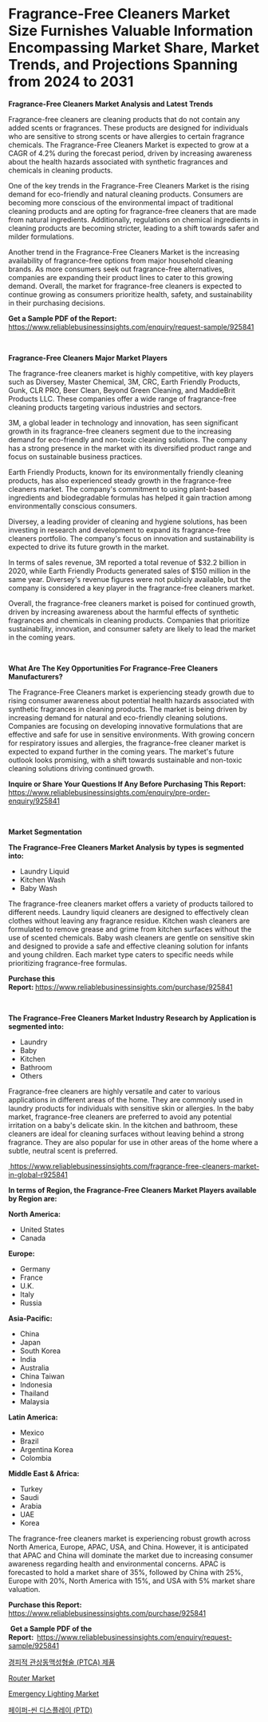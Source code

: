 <p><h1>Fragrance-Free Cleaners Market Size Furnishes Valuable Information Encompassing Market Share, Market Trends, and Projections Spanning from 2024 to 2031</h1></p><p><strong>Fragrance-Free Cleaners Market Analysis and Latest Trends</strong></p>
<p><p>Fragrance-free cleaners are cleaning products that do not contain any added scents or fragrances. These products are designed for individuals who are sensitive to strong scents or have allergies to certain fragrance chemicals. The Fragrance-Free Cleaners Market is expected to grow at a CAGR of 4.2% during the forecast period, driven by increasing awareness about the health hazards associated with synthetic fragrances and chemicals in cleaning products.</p><p>One of the key trends in the Fragrance-Free Cleaners Market is the rising demand for eco-friendly and natural cleaning products. Consumers are becoming more conscious of the environmental impact of traditional cleaning products and are opting for fragrance-free cleaners that are made from natural ingredients. Additionally, regulations on chemical ingredients in cleaning products are becoming stricter, leading to a shift towards safer and milder formulations.</p><p>Another trend in the Fragrance-Free Cleaners Market is the increasing availability of fragrance-free options from major household cleaning brands. As more consumers seek out fragrance-free alternatives, companies are expanding their product lines to cater to this growing demand. Overall, the market for fragrance-free cleaners is expected to continue growing as consumers prioritize health, safety, and sustainability in their purchasing decisions.</p></p>
<p><strong>Get a Sample PDF of the Report:&nbsp;</strong> <a href="https://www.reliablebusinessinsights.com/enquiry/request-sample/925841">https://www.reliablebusinessinsights.com/enquiry/request-sample/925841</a></p>
<p>&nbsp;</p>
<p><strong>Fragrance-Free Cleaners Major Market Players</strong></p>
<p><p>The fragrance-free cleaners market is highly competitive, with key players such as Diversey, Master Chemical, 3M, CRC, Earth Friendly Products, Gunk, CLR PRO, Beer Clean, Beyond Green Cleaning, and MaddieBrit Products LLC. These companies offer a wide range of fragrance-free cleaning products targeting various industries and sectors.</p><p>3M, a global leader in technology and innovation, has seen significant growth in its fragrance-free cleaners segment due to the increasing demand for eco-friendly and non-toxic cleaning solutions. The company has a strong presence in the market with its diversified product range and focus on sustainable business practices.</p><p>Earth Friendly Products, known for its environmentally friendly cleaning products, has also experienced steady growth in the fragrance-free cleaners market. The company's commitment to using plant-based ingredients and biodegradable formulas has helped it gain traction among environmentally conscious consumers.</p><p>Diversey, a leading provider of cleaning and hygiene solutions, has been investing in research and development to expand its fragrance-free cleaners portfolio. The company's focus on innovation and sustainability is expected to drive its future growth in the market.</p><p>In terms of sales revenue, 3M reported a total revenue of $32.2 billion in 2020, while Earth Friendly Products generated sales of $150 million in the same year. Diversey's revenue figures were not publicly available, but the company is considered a key player in the fragrance-free cleaners market.</p><p>Overall, the fragrance-free cleaners market is poised for continued growth, driven by increasing awareness about the harmful effects of synthetic fragrances and chemicals in cleaning products. Companies that prioritize sustainability, innovation, and consumer safety are likely to lead the market in the coming years.</p></p>
<p>&nbsp;</p>
<p><strong>What Are The Key Opportunities For Fragrance-Free Cleaners Manufacturers?</strong></p>
<p><p>The Fragrance-Free Cleaners market is experiencing steady growth due to rising consumer awareness about potential health hazards associated with synthetic fragrances in cleaning products. The market is being driven by increasing demand for natural and eco-friendly cleaning solutions. Companies are focusing on developing innovative formulations that are effective and safe for use in sensitive environments. With growing concern for respiratory issues and allergies, the fragrance-free cleaner market is expected to expand further in the coming years. The market's future outlook looks promising, with a shift towards sustainable and non-toxic cleaning solutions driving continued growth.</p></p>
<p><strong>Inquire or Share Your Questions If Any Before Purchasing This Report:</strong> <a href="https://www.reliablebusinessinsights.com/enquiry/pre-order-enquiry/925841">https://www.reliablebusinessinsights.com/enquiry/pre-order-enquiry/925841</a></p>
<p>&nbsp;</p>
<p><strong>Market Segmentation</strong></p>
<p><strong>The Fragrance-Free Cleaners Market Analysis by types is segmented into:</strong></p>
<p><ul><li>Laundry Liquid</li><li>Kitchen Wash</li><li>Baby Wash</li></ul></p>
<p><p>The fragrance-free cleaners market offers a variety of products tailored to different needs. Laundry liquid cleaners are designed to effectively clean clothes without leaving any fragrance residue. Kitchen wash cleaners are formulated to remove grease and grime from kitchen surfaces without the use of scented chemicals. Baby wash cleaners are gentle on sensitive skin and designed to provide a safe and effective cleaning solution for infants and young children. Each market type caters to specific needs while prioritizing fragrance-free formulas.</p></p>
<p><strong>Purchase this Report:&nbsp;</strong><a href="https://www.reliablebusinessinsights.com/purchase/925841">https://www.reliablebusinessinsights.com/purchase/925841</a></p>
<p>&nbsp;</p>
<p><strong>The Fragrance-Free Cleaners Market Industry Research by Application is segmented into:</strong></p>
<p><ul><li>Laundry</li><li>Baby</li><li>Kitchen</li><li>Bathroom</li><li>Others</li></ul></p>
<p><p>Fragrance-free cleaners are highly versatile and cater to various applications in different areas of the home. They are commonly used in laundry products for individuals with sensitive skin or allergies. In the baby market, fragrance-free cleaners are preferred to avoid any potential irritation on a baby's delicate skin. In the kitchen and bathroom, these cleaners are ideal for cleaning surfaces without leaving behind a strong fragrance. They are also popular for use in other areas of the home where a subtle, neutral scent is preferred.</p></p>
<p><a href="https://www.reliablebusinessinsights.com/fragrance-free-cleaners-market-in-global-r925841">&nbsp;https://www.reliablebusinessinsights.com/fragrance-free-cleaners-market-in-global-r925841</a></p>
<p><strong>In terms of Region, the Fragrance-Free Cleaners Market Players available by Region are:</strong></p>
<p>
    <p> <strong> North America: </strong>
        <ul>
            <li>United States</li>
            <li>Canada</li>
        </ul>
        </p> 
    <p> <strong> Europe: </strong>
        <ul>
            <li>Germany</li>
            <li>France</li>
            <li>U.K.</li>
            <li>Italy</li>
            <li>Russia</li>
        </ul>
        </p> 
    <p> <strong> Asia-Pacific: </strong>
        <ul>
            <li>China</li>
            <li>Japan</li>
            <li>South Korea</li>
            <li>India</li>
            <li>Australia</li>
            <li>China Taiwan</li>
            <li>Indonesia</li>
            <li>Thailand</li>
            <li>Malaysia</li>
        </ul>
        </p> 
    <p> <strong> Latin America: </strong>
        <ul>
            <li>Mexico</li>
            <li>Brazil</li>
            <li>Argentina Korea</li>
            <li>Colombia</li>
        </ul>
        </p> 
    <p> <strong> Middle East & Africa: </strong>
        <ul>
            <li>Turkey</li>
            <li>Saudi</li>
            <li>Arabia</li>
            <li>UAE</li>
            <li>Korea</li>
        </ul>
    </p>
    </p>
<p><p>The fragrance-free cleaners market is experiencing robust growth across North America, Europe, APAC, USA, and China. However, it is anticipated that APAC and China will dominate the market due to increasing consumer awareness regarding health and environmental concerns. APAC is forecasted to hold a market share of 35%, followed by China with 25%, Europe with 20%, North America with 15%, and USA with 5% market share valuation.</p></p>
<p><strong>Purchase this Report: </strong><a href="https://www.reliablebusinessinsights.com/purchase/925841">https://www.reliablebusinessinsights.com/purchase/925841</a></p>
<p>&nbsp;<strong>Get a Sample PDF of the Report:&nbsp;&nbsp;</strong><a href="https://www.reliablebusinessinsights.com/enquiry/request-sample/925841">https://www.reliablebusinessinsights.com/enquiry/request-sample/925841</a></p>
<p><strong></strong></p>
<p><p><a href="https://github.com/sarassiksa/Market-Research-Report-List-1/blob/main/722423893136.md">경피적 관상동맥성형술 (PTCA) 제품</a></p><p><a href="https://issuu.com/reportprime-2/docs/router-market-size-2030.pptx">Router Market</a></p><p><a href="https://issuu.com/reportprime-2/docs/emergency-lighting-market-size-2030.pptx">Emergency Lighting Market</a></p><p><a href="https://github.com/tukangkrupk/Market-Research-Report-List-1/blob/main/888334593135.md">페이퍼-씬 디스플레이 (PTD)</a></p></p>